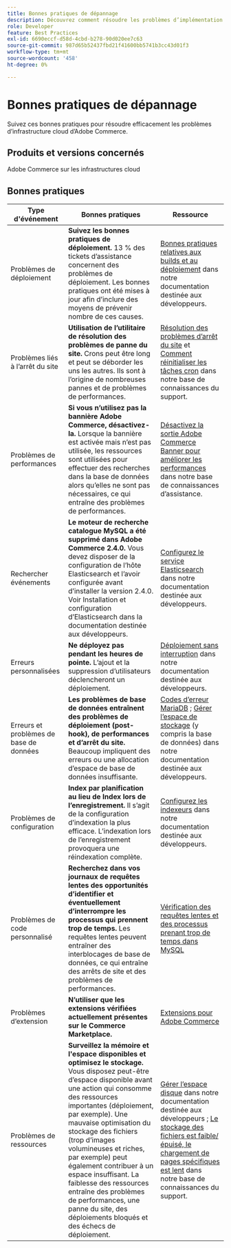 ```yaml
---
title: Bonnes pratiques de dépannage
description: Découvrez comment résoudre les problèmes d’implémentation d’Adobe Commerce.
role: Developer
feature: Best Practices
exl-id: 6690eccf-d58d-4cbd-b278-90d020ee7c63
source-git-commit: 987d65b52437fbd21f41600bb5741b3cc43d01f3
workflow-type: tm+mt
source-wordcount: '458'
ht-degree: 0%

---
```


# Bonnes pratiques de dépannage

Suivez ces bonnes pratiques pour résoudre efficacement les problèmes d’infrastructure cloud d’Adobe Commerce.

## Produits et versions concernés

Adobe Commerce sur les infrastructures cloud

## Bonnes pratiques

| Type d&#39;événement | Bonnes pratiques | Ressource |
|----------------------------|----------------------------------------------------------------------------------------------------------------------------------------------------------------------------------------------------------------------------------------------------------------------------------------------------------------------------------------------------------------------------------------------------|-------------------------------------------------------------------------------------------------------------------------------------------------------------------------------------------------------------------------------------------------------------------------------------------------------------------------------------------------------------------------------------------------------|
| Problèmes de déploiement | **Suivez les bonnes pratiques de déploiement.** 13 % des tickets d’assistance concernent des problèmes de déploiement. Les bonnes pratiques ont été mises à jour afin d’inclure des moyens de prévenir nombre de ces causes. | [Bonnes pratiques relatives aux builds et au déploiement](https://experienceleague.adobe.com/fr/docs/commerce-cloud-service/user-guide/develop/deploy/best-practices#best-practices) dans notre documentation destinée aux développeurs. |
| Problèmes liés à l’arrêt du site | **Utilisation de l’utilitaire de résolution des problèmes de panne du site.** Crons peut être long et peut se déborder les uns les autres. Ils sont à l’origine de nombreuses pannes et de problèmes de performances. | [Résolution des problèmes d’arrêt du site](https://experienceleague.adobe.com/docs/commerce-knowledge-base/kb/troubleshooting/site-down-or-unresponsive/magento-site-down-troubleshooter.html?lang=fr) et [Comment réinitialiser les tâches cron](https://experienceleague.adobe.com/docs/commerce-knowledge-base/kb/troubleshooting/miscellaneous/cron-job-is-stuck-in-running-status.html?lang=fr) dans notre base de connaissances du support. |
| Problèmes de performances | **Si vous n’utilisez pas la bannière Adobe Commerce, désactivez-la.** Lorsque la bannière est activée mais n’est pas utilisée, les ressources sont utilisées pour effectuer des recherches dans la base de données alors qu’elles ne sont pas nécessaires, ce qui entraîne des problèmes de performances. | [Désactivez la sortie Adobe Commerce Banner pour améliorer les performances](https://experienceleague.adobe.com/docs/commerce-knowledge-base/kb/troubleshooting/miscellaneous/disable-magento-banner-output-to-improve-site-performance.html?lang=fr) dans notre base de connaissances d’assistance. |
| Rechercher événements | **Le moteur de recherche catalogue MySQL a été supprimé dans Adobe Commerce 2.4.0.** Vous devez disposer de la configuration de l’hôte Elasticsearch et l’avoir configurée avant d’installer la version 2.4.0. Voir Installation et configuration d’Elasticsearch dans la documentation destinée aux développeurs. | [Configurez le service Elasticsearch](https://experienceleague.adobe.com/fr/docs/commerce-cloud-service/user-guide/configure/service/elasticsearch) dans notre documentation destinée aux développeurs. |
| Erreurs personnalisées | **Ne déployez pas pendant les heures de pointe.** L’ajout et la suppression d’utilisateurs déclencheront un déploiement. | [Déploiement sans interruption](https://experienceleague.adobe.com/fr/docs/commerce-cloud-service/user-guide/develop/deploy/reduce-downtime) dans notre documentation destinée aux développeurs. |
| Erreurs et problèmes de base de données | **Les problèmes de base de données entraînent des problèmes de déploiement (post-hook), de performances et d’arrêt du site.** Beaucoup impliquent des erreurs ou une allocation d’espace de base de données insuffisante. | [Codes d’erreur MariaDB](https://mariadb.com/kb/en/library/mariadb-error-codes/#mariadb-specific-error-codes) ; [Gérer l’espace de stockage](https://experienceleague.adobe.com/fr/docs/commerce-cloud-service/user-guide/develop/storage/manage-disk-space) (y compris la base de données) dans notre documentation destinée aux développeurs. |
| Problèmes de configuration | **Index par planification au lieu de Index lors de l’enregistrement.** Il s’agit de la configuration d’indexation la plus efficace. L’indexation lors de l’enregistrement provoquera une réindexation complète. | [Configurez les indexeurs](../../../configuration/cli/manage-indexers.md#configure-indexers) dans notre documentation destinée aux développeurs. |
| Problèmes de code personnalisé | **Recherchez dans vos journaux de requêtes lentes des opportunités d’identifier et éventuellement d’interrompre les processus qui prennent trop de temps.** Les requêtes lentes peuvent entraîner des interblocages de base de données, ce qui entraîne des arrêts de site et des problèmes de performances. | [Vérification des requêtes lentes et des processus prenant trop de temps dans MySQL](https://experienceleague.adobe.com/docs/commerce-knowledge-base/kb/troubleshooting/database/checking-slow-queries-and-processes-mysql.html?lang=fr) |
| Problèmes d’extension | **N’utiliser que les extensions vérifiées actuellement présentes sur le Commerce Marketplace.** | [ Extensions pour Adobe Commerce ](https://marketplace.magento.com/extensions.html) |
| Problèmes de ressources | **Surveillez la mémoire et l&#39;espace disponibles et optimisez le stockage.** Vous disposez peut-être d’espace disponible avant une action qui consomme des ressources importantes (déploiement, par exemple). Une mauvaise optimisation du stockage des fichiers (trop d’images volumineuses et riches, par exemple) peut également contribuer à un espace insuffisant. La faiblesse des ressources entraîne des problèmes de performances, une panne du site, des déploiements bloqués et des échecs de déploiement. | [Gérer l’espace disque](https://experienceleague.adobe.com/fr/docs/commerce-cloud-service/user-guide/develop/storage/manage-disk-space) dans notre documentation destinée aux développeurs ; [Le stockage des fichiers est faible/épuisé, le chargement de pages spécifiques est lent](https://experienceleague.adobe.com/docs/commerce-knowledge-base/kb/troubleshooting/miscellaneous/file-storage-low-specific-page-loads-are-slow.html?lang=fr) dans notre base de connaissances du support. |
